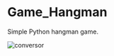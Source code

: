 # Game_Hangman
Simple Python hangman game.


![conversor](https://github.com/DanFSilvaT/Game_Hangman/blob/master/hangmanGameExample.gif)
